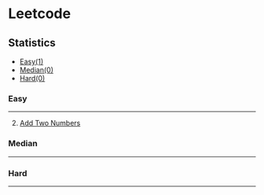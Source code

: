Leetcode
===========================
## Statistics
* [Easy(1)](#easy)
* [Median(0)](#median)
* [Hard(0)](#hard)

### Easy
------
2. [Add Two Numbers](https://leetcode.com/problems/add-two-numbers/ "Add Two Numbers")

### Median  
------


### Hard  
------

